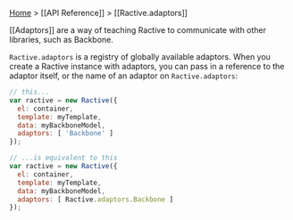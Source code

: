 [Home](ractive-js-documentation) > [[API Reference]] > [[Ractive.adaptors]]

[[Adaptors]] are a way of teaching Ractive to communicate with other libraries, such as Backbone.

`Ractive.adaptors` is a registry of globally available adaptors. When you create a Ractive instance with adaptors, you can pass in a reference to the adaptor itself, or the name of an adaptor on `Ractive.adaptors`:

```js
// this...
var ractive = new Ractive({
  el: container,
  template: myTemplate,
  data: myBackboneModel,
  adaptors: [ 'Backbone' ]
});

// ...is equivalent to this
var ractive = new Ractive({
  el: container,
  template: myTemplate,
  data: myBackboneModel,
  adaptors: [ Ractive.adaptors.Backbone ]
});
```